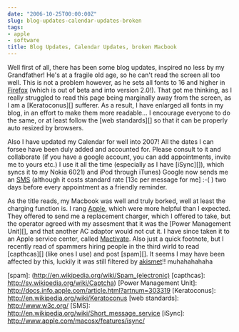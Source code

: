 ```yaml
---
date: "2006-10-25T00:00:00Z"
slug: blog-updates-calendar-updates-broken
tags:
- apple
- software
title: Blog Updates, Calendar Updates, broken Macbook
---
```


Well first of all, there has been some blog updates, inspired no less by my
Grandfather! He's at a fragile old age, so he can't read the screen all too
well. This is not a problem however, as he sets all fonts to 16 and higher in
[Firefox][] (which is out of beta and into version 2.0!). That got me
thinking, as I really struggled to read this page being marginally away from
the screen, as I am a [Keratoconus][] sufferer. As a result, I have enlarged
all fonts in my blog, in an effort to make them more readable... I encourage
everyone to do the same, or at least follow the [web standards][] so that it
can be properly auto resized by browsers.
  
Also I have updated my Calendar for well into 2007! All the dates I can forsee
have been duly added and accounted for. Please consult to it and collaborate
(if you have a google account, you can add appointments, invite me to yours
etc.) I use it all the time (especially as I have [iSync][]), which syncs it
to my Nokia 6021) and iPod through iTunes) Google now sends me an
[SMS](http://en.wikipedia.org/wiki/Short_message_service) (although it costs
standard rate [13c per message for me] :-( ) two days before every appointment
as a friendly reminder.
  
As the title reads, my Macbook was well and truly borked, well at least the
charging function is. I rang [Apple][], which were more helpful than I
expected. They offered to send me a replacement charger, which I offered to
take, but the operator agreed with my assesment that it was the [Power
Management Unit][], and that another AC adaptor would not cut it. I have since
taken it to an Apple service center, called [Mactivate][]. Also just a quick
footnote, but I recently read of spammers hiring people in the third wirld to
read [capthcas][] (like ones I use) and post [spam][]. It seems I may have
been affected by this, luckily it was still filtered by [akismet][]!!
muhahahahaha

[Apple]: http://www.apple.com/
[Mactivate]: http://www.mactivate.ie/
[Firefox]: http://www.getfirefox.com/
[akismet]: http://akismet.com/
[spam]: (http://en.wikipedia.org/wiki/Spam_(electronic)
[capthcas]: http://sv.wikipedia.org/wiki/Captcha)
[Power Management Unit]: http://docs.info.apple.com/article.html?artnum=303319
[Keratoconus]: http://en.wikipedia.org/wiki/Keratoconus
[web standards]: http://www.w3c.org/
[SMS]: http://en.wikipedia.org/wiki/Short_message_service
[iSync]: http://www.apple.com/macosx/features/isync/